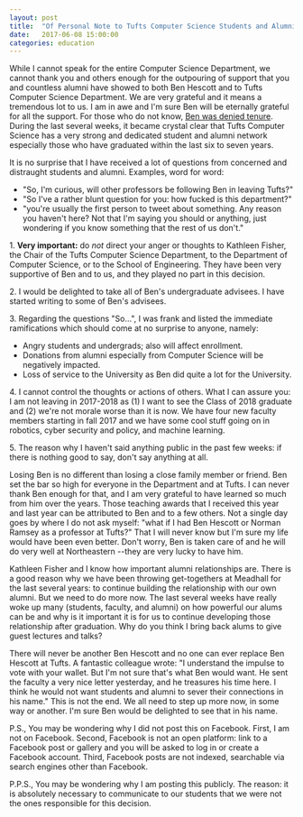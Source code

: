 ```yaml
---
layout: post
title:  "Of Personal Note to Tufts Computer Science Students and Alumni"
date:   2017-06-08 15:00:00
categories: education
---
```


While I cannot speak for the entire Computer Science Department, we cannot thank you and others enough for the outpouring of support that you and countless alumni have showed to both Ben Hescott and to Tufts Computer Science Department.  We are very grateful and it means a tremendous lot to us.  I am in awe and I'm sure Ben will be eternally grateful for all the support.  For those who do not know, [Ben was denied tenure](https://medium.com/@ashley.hedberg/a-response-to-ben-hescotts-denied-tenure-121657a23fc3).  During the last several weeks, it became crystal clear that Tufts Computer Science has a very strong and dedicated student and alumni network especially those who have graduated within the last six to seven years.

It is no surprise that I have received a lot of questions from concerned and distraught students and alumni.  Examples, word for word:

* "So, I'm curious, will other professors be following Ben in leaving Tufts?"
* "So I've a rather blunt question for you: how fucked is this department?"
* "you're usually the first person to tweet about something. Any reason you haven't here? Not that I'm saying you should or anything, just wondering if you know something that the rest of us don't."

<p>1. <strong>Very important:</strong> do <em>not</em> direct your anger or thoughts to Kathleen Fisher, the Chair of the Tufts Computer Science Department, to the Department of Computer Science, or to the School of Engineering. They have been very supportive of Ben and to us, and they played no part in this decision.</p>

<p>2. I would be delighted to take all of Ben's undergraduate advisees.  I have started writing to some of Ben's advisees.</p>

<p>3. Regarding the questions "So...", I was frank and listed the immediate ramifications which should come at no surprise to anyone, namely:</p>

* Angry students and undergrads; also will affect enrollment.
* Donations from alumni especially from Computer Science will be negatively impacted.
* Loss of service to the University as Ben did quite a lot for the University.

<p>4. I cannot control the thoughts or actions of others.  What I can assure you: I am not leaving in 2017-2018 as (1) I want to see the Class of 2018 graduate and (2) we're not morale worse than it is now.  We have four new faculty members starting in fall 2017 and we have some cool stuff going on in robotics, cyber security and policy, and machine learning.</p>

<p>5. The reason why I haven't said anything public in the past few weeks: if there is nothing good to say, don't say anything at all.</p>

Losing Ben is no different than losing a close family member or friend.   Ben set the bar so high for everyone in the Department and at Tufts. I can never thank Ben enough for that, and I am very grateful to have learned so much from him over the years.  Those teaching awards that I received this year and last year can be attributed to Ben and to a few others.  Not a single day goes by where I do not ask myself: "what if I had Ben Hescott or Norman Ramsey as a professor at Tufts?"  That I will never know but I'm sure my life would have been even better.  Don't worry, Ben is taken care of and he will do very well at Northeastern --they are very lucky to have him.

Kathleen Fisher and I know how important alumni relationships are.  There is a good reason why we have been throwing get-togethers at Meadhall for the last several years: to continue building the relationship with our own alumni.  But we need to do more now.  The last several weeks have really woke up many (students, faculty, and alumni) on how powerful our alums can be and why is it important it is for us to continue developing those relationship after graduation.  Why do you think I bring back alums to give guest lectures and talks? 

There will never be another Ben Hescott and no one can ever replace Ben Hescott at Tufts.  A fantastic colleague wrote: "I understand the impulse to vote with your wallet. But I'm not sure that's what Ben would want.  He sent the faculty a very nice letter yesterday, and he treasures his time here. I think he would not want students and alumni to sever their connections in his name."  This is not the end.  We all need to step up more now, in some way or another.  I'm sure Ben would be delighted to see that in his name.

P.S., You may be wondering why I did not post this on Facebook.  First, I am not on Facebook.  Second, Facebook is not an open platform: link to a Facebook post or gallery and you will be asked to log in or create a Facebook account.  Third, Facebook posts are not indexed, searchable via search engines other than Facebook.

P.P.S., You may be wondering why I am posting this publicly.  The reason: it is absolutely necessary to communicate to our students that we were not the ones responsible for this decision.